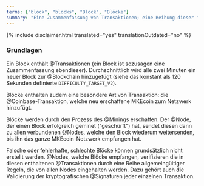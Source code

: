 ```yaml
---
terms: ["block", "blocks", "Block", "Blöcke"]
summary: "Eine Zusammenfassung von Transaktionen; eine Reihung dieser formt eine Blockchain"
---
```


{% include disclaimer.html translated="yes" translationOutdated="no" %}
### Grundlagen

Ein Block enthält @Transaktionen (ein Block ist sozusagen eine Zusammenfassung ebendieser). Durchschnittlich wird alle zwei Minuten ein neuer Block zur @Blockchain hinzugefügt (siehe das konstant als 120 Sekunden definierte `DIFFICULTY_TARGET_V2`).

Blöcke enthalten zudem eine besondere Art von Transaktion: die @Coinbase-Transaktion, welche neu erschaffene MKEcoin zum Netzwerk hinzufügt.

Blöcke werden durch den Prozess des @Minings erschaffen. Der @Node, der einen Block erfolgreich geminet ("geschürft") hat, sendet diesen dann zu allen verbundenen @Nodes, welche den Block wiederum weitersenden, bis ihn das ganze MKEcoin-Netzwerk empfangen hat.

Falsche oder fehlerhafte, schlechte Blöcke können grundsätzlich nicht erstellt werden. @Nodes, welche Blöcke empfangen, verifizieren die in diesen enthaltenen @Transaktionen durch eine Reihe allgemeingültiger Regeln, die von allen Nodes eingehalten werden. Dazu gehört auch die Validierung der kryptografischen @Signaturen jeder einzelnen Transaktion.
